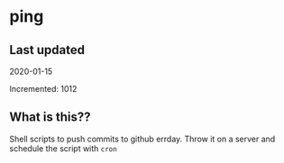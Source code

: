 # ping

## Last updated
2020-01-15

Incremented: 1012

## What is this??
Shell scripts to push commits to github errday. Throw it on a server and schedule the script with `cron`
